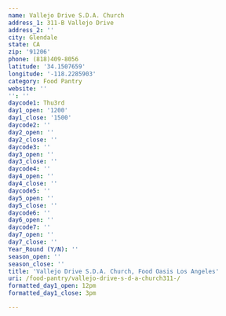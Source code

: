 ```yaml
---
name: Vallejo Drive S.D.A. Church
address_1: 311-B Vallejo Drive
address_2: ''
city: Glendale
state: CA
zip: '91206'
phone: (818)409-8056
latitude: '34.1507659'
longitude: '-118.2285903'
category: Food Pantry
website: ''
'': ''
daycode1: Thu3rd
day1_open: '1200'
day1_close: '1500'
daycode2: ''
day2_open: ''
day2_close: ''
daycode3: ''
day3_open: ''
day3_close: ''
daycode4: ''
day4_open: ''
day4_close: ''
daycode5: ''
day5_open: ''
day5_close: ''
daycode6: ''
day6_open: ''
daycode7: ''
day7_open: ''
day7_close: ''
Year_Round (Y/N): ''
season_open: ''
season_close: ''
title: 'Vallejo Drive S.D.A. Church, Food Oasis Los Angeles'
uri: /food-pantry/vallejo-drive-s-d-a-church311-/
formatted_day1_open: 12pm
formatted_day1_close: 3pm

---
```

